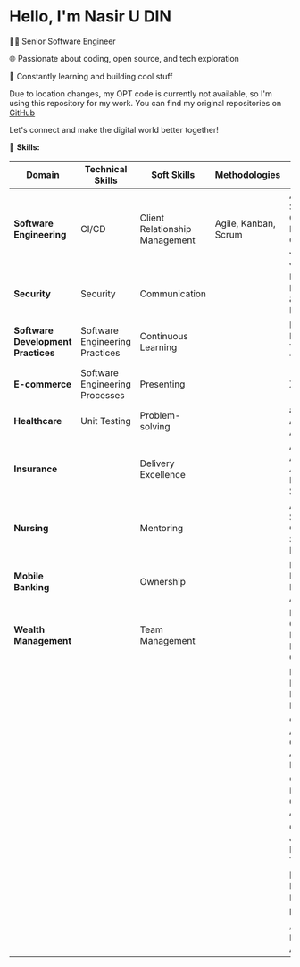 # Hello, I'm Nasir U DIN

 👨‍💻 Senior Software Engineer

 🌐 Passionate about coding, open source, and tech exploration

 🚀 Constantly learning and building cool stuff

Due to location changes, my OPT code is currently not available, so I'm using this repository for my work. You can find my original repositories on [GitHub](https://github.com/naxir)

Let's connect and make the digital world better together!

💼 **Skills:**

| Domain                             | Technical Skills                  | Soft Skills               | Methodologies                 | Development Tools |
|-----------------------------------|-----------------------------------|------------------------|-------------------------------|--------------------|
| **Software Engineering**           | CI/CD                             | Client Relationship Management | Agile, Kanban, Scrum | Android Studio, Confluence, Firebase, GitHub, JSON, JavaScript, Jest, Jira |
| **Security**                       | Security                          | Communication             |                           | Mobile Development & Build Tools, REST API |
| **Software Development Practices**  | Software Engineering Practices    | Continuous Learning       |                           | React Native, Redux, Redux Thunk, TypeScript |
| **E-commerce**                     | Software Engineering Processes    | Presenting                |                           | Xcode |
| **Healthcare**                     | Unit Testing                      | Problem-solving           |                           | axios, AWS AppSync, AWS Lambda |
| **Insurance**                      |                                  | Delivery Excellence        |                           | Amazon S3, Appium, Apple Push Notification Service |
| **Nursing**                        |                                  | Mentoring                 |                           | Azure Visual Studio App Center, Cloud Storage for Firebase |
| **Mobile Banking**                 |                                  | Ownership                 |                           | Detox, Fastlane, Firebase Authentication |
| **Wealth Management**              |                                  | Team Management           |                           | Firebase Cloud Messaging, Firebase Crashlytics |
|                                   |                                  |                           |                           | Firebase Realtime Database, Formik, Git |
|                                   |                                  |                           |                           | GitHub Actions, Google Analytics for Firebase |
|                                   |                                  |                           |                           | Google Cloud Functions, Google Maps API |
|                                   |                                  |                           |                           | Graylog, JavaScript Development Tools |
|                                   |                                  |                           |                           | Linters and Formatters, Redux Saga |
|                                   |                                  |                           |                           | lodash, mobx |
|                                   |                                  |                           |                           | Amazon DynamoDB, Android |
